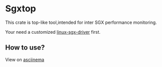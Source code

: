 # Sgxtop

This crate is top-like tool,intended for inter SGX performance monitoring.

Your need a customized [linux-sgx-driver](https://github.com/lengyijun/linux-sgx-driver) first.

## How to use?
View on [asciinema](https://asciinema.org/a/UMI3BqI7wTScXuPSpneJiH4Sv)
